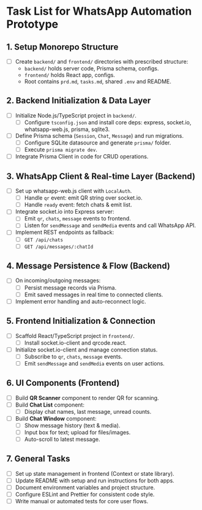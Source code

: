 # Task List for WhatsApp Automation Prototype

## 1. Setup Monorepo Structure
- [ ] Create `backend/` and `frontend/` directories with prescribed structure:
  - `backend/` holds server code, Prisma schema, configs.
  - `frontend/` holds React app, configs.
  - Root contains `prd.md`, `tasks.md`, shared `.env` and README.

## 2. Backend Initialization & Data Layer
- [ ] Initialize Node.js/TypeScript project in `backend/`.
  - [ ] Configure `tsconfig.json` and install core deps: express, socket.io, whatsapp-web.js, prisma, sqlite3.
- [ ] Define Prisma schema (`Session`, `Chat`, `Message`) and run migrations.
  - [ ] Configure SQLite datasource and generate `prisma/` folder.
  - [ ] Execute `prisma migrate dev`.
- [ ] Integrate Prisma Client in code for CRUD operations.

## 3. WhatsApp Client & Real-time Layer (Backend)
- [ ] Set up whatsapp-web.js client with `LocalAuth`.
  - [ ] Handle `qr` event: emit QR string over socket.io.
  - [ ] Handle `ready` event: fetch chats & emit list.
- [ ] Integrate socket.io into Express server:
  - [ ] Emit `qr`, `chats`, `message` events to frontend.
  - [ ] Listen for `sendMessage` and `sendMedia` events and call WhatsApp API.
- [ ] Implement REST endpoints as fallback:
  - [ ] `GET /api/chats`
  - [ ] `GET /api/messages/:chatId`

## 4. Message Persistence & Flow (Backend)
- [ ] On incoming/outgoing messages:
  - [ ] Persist message records via Prisma.
  - [ ] Emit saved messages in real time to connected clients.
- [ ] Implement error handling and auto-reconnect logic.

## 5. Frontend Initialization & Connection
- [ ] Scaffold React/TypeScript project in `frontend/`.
  - [ ] Install socket.io-client and qrcode.react.
- [ ] Initialize socket.io-client and manage connection status.
  - [ ] Subscribe to `qr`, `chats`, `message` events.
  - [ ] Emit `sendMessage` and `sendMedia` events on user actions.

## 6. UI Components (Frontend)
- [ ] Build **QR Scanner** component to render QR for scanning.
- [ ] Build **Chat List** component:
  - [ ] Display chat names, last message, unread counts.
- [ ] Build **Chat Window** component:
  - [ ] Show message history (text & media).
  - [ ] Input box for text; upload for files/images.
  - [ ] Auto-scroll to latest message.

## 7. General Tasks
- [ ] Set up state management in frontend (Context or state library).
- [ ] Update README with setup and run instructions for both apps.
- [ ] Document environment variables and project structure.
- [ ] Configure ESLint and Prettier for consistent code style.
- [ ] Write manual or automated tests for core user flows.
